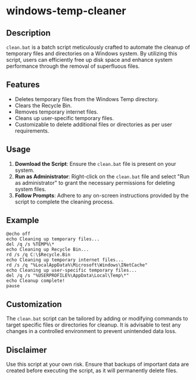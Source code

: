 # windows-temp-cleaner

## Description

`clean.bat` is a batch script meticulously crafted to automate the cleanup of temporary files and directories on a Windows system. By utilizing this script, users can efficiently free up disk space and enhance system performance through the removal of superfluous files.

## Features

- Deletes temporary files from the Windows Temp directory.
- Clears the Recycle Bin.
- Removes temporary internet files.
- Cleans up user-specific temporary files.
- Customizable to delete additional files or directories as per user requirements.

## Usage

1. **Download the Script**: Ensure the `clean.bat` file is present on your system.
2. **Run as Administrator**: Right-click on the `clean.bat` file and select "Run as administrator" to grant the necessary permissions for deleting system files.
3. **Follow Prompts**: Adhere to any on-screen instructions provided by the script to complete the cleaning process.

## Example

```batch
@echo off
echo Cleaning up temporary files...
del /q /s %TEMP%\*
echo Cleaning up Recycle Bin...
rd /s /q C:\$Recycle.Bin
echo Cleaning up temporary internet files...
rd /s /q "%LocalAppData%\Microsoft\Windows\INetCache"
echo Cleaning up user-specific temporary files...
del /q /s "%USERPROFILE%\AppData\Local\Temp\*"
echo Cleanup complete!
pause
```

## Customization

The `clean.bat` script can be tailored by adding or modifying commands to target specific files or directories for cleanup. It is advisable to test any changes in a controlled environment to prevent unintended data loss.

## Disclaimer

Use this script at your own risk. Ensure that backups of important data are created before executing the script, as it will permanently delete files.
